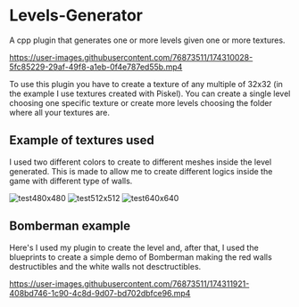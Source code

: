 # Levels-Generator
A  cpp plugin that generates one or more levels given one or more textures.

https://user-images.githubusercontent.com/76873511/174310028-5fc85229-29af-49f8-a1eb-0f4e787ed55b.mp4


To use this plugin you have to create a texture of any multiple of 32x32 (in the example I use textures created with Piskel). You can create a single level choosing one specific texture or create more levels choosing the folder where all your textures are.

## Example of textures used
I used two different colors to create to different meshes inside the level generated. This is made to allow me to create different logics inside the game with different type of walls.

![test480x480](https://user-images.githubusercontent.com/76873511/174310843-2c190f93-549d-4b5d-a03f-59621ce29870.png)
![test512x512](https://user-images.githubusercontent.com/76873511/174310846-a2f492ef-9e61-4c3c-a333-ffd91985030e.png)
![test640x640](https://user-images.githubusercontent.com/76873511/174310848-e117a0c6-c746-464e-898f-089481a73364.png)

## Bomberman example
Here's I used my plugin to create the level and, after that, I used the blueprints to create a simple demo of Bomberman making the red walls destructibles and the white walls not desctructibles.


https://user-images.githubusercontent.com/76873511/174311921-408bd746-1c90-4c8d-9d07-bd702dbfce96.mp4


